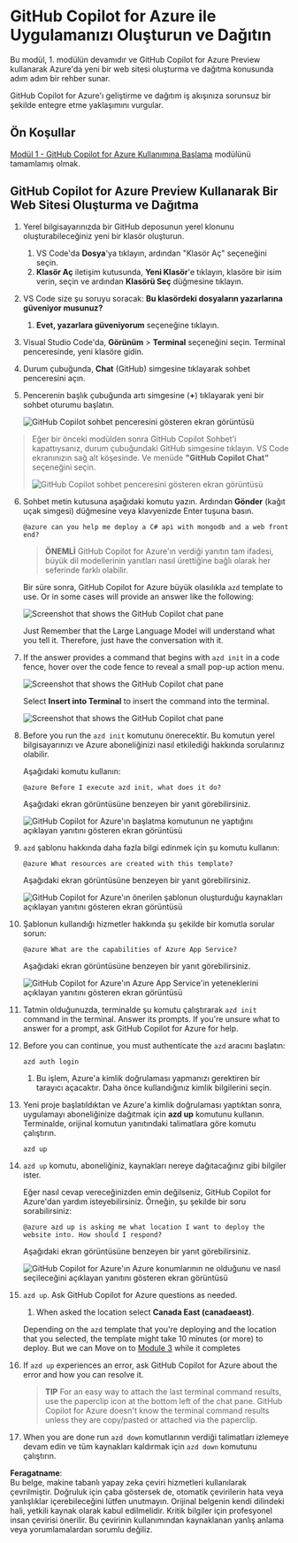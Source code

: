 # GitHub Copilot for Azure ile Uygulamanızı Oluşturun ve Dağıtın

Bu modül, 1. modülün devamıdır ve GitHub Copilot for Azure Preview kullanarak Azure'da yeni bir web sitesi oluşturma ve dağıtma konusunda adım adım bir rehber sunar.

GitHub Copilot for Azure'ı geliştirme ve dağıtım iş akışınıza sorunsuz bir şekilde entegre etme yaklaşımını vurgular.

## Ön Koşullar

[Modül 1 - GitHub Copilot for Azure Kullanımına Başlama](./01-Getting-Started-with-GitHub-Copilot-for-Azure.md) modülünü tamamlamış olmak.

## GitHub Copilot for Azure Preview Kullanarak Bir Web Sitesi Oluşturma ve Dağıtma

1. Yerel bilgisayarınızda bir GitHub deposunun yerel klonunu oluşturabileceğiniz yeni bir klasör oluşturun.
    1. VS Code'da **Dosya**'ya tıklayın, ardından "Klasör Aç" seçeneğini seçin.
    1. **Klasör Aç** iletişim kutusunda, **Yeni Klasör**'e tıklayın, klasöre bir isim verin, seçin ve ardından **Klasörü Seç** düğmesine tıklayın.

1. VS Code size şu soruyu soracak: **Bu klasördeki dosyaların yazarlarına güveniyor musunuz?**
    1. **Evet, yazarlara güveniyorum** seçeneğine tıklayın.

1. Visual Studio Code'da, **Görünüm** > **Terminal** seçeneğini seçin. Terminal penceresinde, yeni klasöre gidin.

1. Durum çubuğunda, **Chat** (GitHub) simgesine tıklayarak sohbet penceresini açın.

1. Pencerenin başlık çubuğunda artı simgesine (**+**) tıklayarak yeni bir sohbet oturumu başlatın.

   ![GitHub Copilot sohbet penceresini gösteren ekran görüntüsü](../../../06-Using-GitHub-Copilot-for-Azure-to-Deploy-to-Cloud/images/mod2-CopilotChat.png "Yeni bir sohbet oturumu başlatın")

> Eğer bir önceki modülden sonra GitHub Copilot Sohbet'i kapattıysanız, durum çubuğundaki GitHub simgesine tıklayın. VS Code ekranınızın sağ alt köşesinde. Ve menüde **"GitHub Copilot Chat"** seçeneğini seçin.
>
> ![GitHub Copilot sohbet penceresini gösteren ekran görüntüsü](../../../06-Using-GitHub-Copilot-for-Azure-to-Deploy-to-Cloud/images/mod2-CopilotChat-2.png "Yeni bir sohbet oturumu başlatın")

6. Sohbet metin kutusuna aşağıdaki komutu yazın. Ardından **Gönder** (kağıt uçak simgesi) düğmesine veya klavyenizde Enter tuşuna basın.

   ```prompt
   @azure can you help me deploy a C# api with mongodb and a web front end?
   ```

    > **ÖNEMLİ**
GitHub Copilot for Azure'ın verdiği yanıtın tam ifadesi, büyük dil modellerinin yanıtları nasıl ürettiğine bağlı olarak her seferinde farklı olabilir.

   Bir süre sonra, GitHub Copilot for Azure büyük olasılıkla `azd` template to use.  Or in some cases will provide an answer like the following:

    ![Screenshot that shows the GitHub Copilot chat pane](../../../06-Using-GitHub-Copilot-for-Azure-to-Deploy-to-Cloud/images/mod2-CopilotChat-3.png "Screenshot that shows a response from GitHub Copilot for Azure with instructions for using a template to create a website in Azure.")

    Just Remember that the Large Language Model will understand what you tell it.  Therefore, just have the conversation with it.

1. If the answer provides a command that begins with `azd init` in a code fence, hover over the code fence to reveal a small pop-up action menu.

    ![Screenshot that shows the GitHub Copilot chat pane](../../../06-Using-GitHub-Copilot-for-Azure-to-Deploy-to-Cloud/images/mod2-CopilotChat-4.png "Screenshot that shows a pop-up menu with an option to insert a code-fenced command into the Visual Studio Code terminal.")

    Select **Insert into Terminal** to insert the command into the terminal.

    ![Screenshot that shows the GitHub Copilot chat pane](../../../06-Using-GitHub-Copilot-for-Azure-to-Deploy-to-Cloud/images/mod2-CopilotChat-5.png "Screenshot that shows the Visual Studio Code terminal after insertion of a code-fenced command.")

1. Before you run the `azd init` komutunu önerecektir. Bu komutun yerel bilgisayarınızı ve Azure aboneliğinizi nasıl etkilediği hakkında sorularınız olabilir.

   Aşağıdaki komutu kullanın:

   ```prompt
   @azure Before I execute azd init, what does it do?
   ```

   Aşağıdaki ekran görüntüsüne benzeyen bir yanıt görebilirsiniz.

   ![GitHub Copilot for Azure'ın başlatma komutunun ne yaptığını açıklayan yanıtını gösteren ekran görüntüsü](../../../06-Using-GitHub-Copilot-for-Azure-to-Deploy-to-Cloud/images/mod2-CopilotChat-6.png "GitHub Copilot for Azure'ın başlatma komutunun ne yaptığını açıklayan yanıtını gösteren ekran görüntüsü.")

1. `azd` şablonu hakkında daha fazla bilgi edinmek için şu komutu kullanın:

   ```prompt
   @azure What resources are created with this template?
   ```

   Aşağıdaki ekran görüntüsüne benzeyen bir yanıt görebilirsiniz.

    ![GitHub Copilot for Azure'ın önerilen şablonun oluşturduğu kaynakları açıklayan yanıtını gösteren ekran görüntüsü](../../../06-Using-GitHub-Copilot-for-Azure-to-Deploy-to-Cloud/images/mod2-CopilotChat-7.png "GitHub Copilot for Azure'ın önerilen şablonun oluşturduğu kaynakları açıklayan yanıtını gösteren ekran görüntüsü.")

1. Şablonun kullandığı hizmetler hakkında şu şekilde bir komutla sorular sorun:

   ```prompt
   @azure What are the capabilities of Azure App Service?
   ```

   Aşağıdaki ekran görüntüsüne benzeyen bir yanıt görebilirsiniz.

    ![GitHub Copilot for Azure'ın Azure App Service'in yeteneklerini açıklayan yanıtını gösteren ekran görüntüsü](../../../06-Using-GitHub-Copilot-for-Azure-to-Deploy-to-Cloud/images/mod2-CopilotChat-8.png "GitHub Copilot for Azure'ın Azure App Service'in yeteneklerini açıklayan yanıtını gösteren ekran görüntüsü.")

1. Tatmin olduğunuzda, terminalde şu komutu çalıştırarak `azd init` command in the terminal. Answer its prompts. If you're unsure what to answer for a prompt, ask GitHub Copilot for Azure for help.

1. Before you can continue, you must authenticate the `azd` aracını başlatın:

    ```cmd
    azd auth login
    ```

    1. Bu işlem, Azure'a kimlik doğrulaması yapmanızı gerektiren bir tarayıcı açacaktır. Daha önce kullandığınız kimlik bilgilerini seçin.

1. Yeni proje başlatıldıktan ve Azure'a kimlik doğrulaması yaptıktan sonra, uygulamayı aboneliğinize dağıtmak için **azd up** komutunu kullanın. Terminalde, orijinal komutun yanıtındaki talimatlara göre komutu çalıştırın.

    ```
    azd up
    ```

1. `azd up` komutu, aboneliğiniz, kaynakları nereye dağıtacağınız gibi bilgiler ister.

    Eğer nasıl cevap vereceğinizden emin değilseniz, GitHub Copilot for Azure'dan yardım isteyebilirsiniz. Örneğin, şu şekilde bir soru sorabilirsiniz:

    ```prompt
    @azure azd up is asking me what location I want to deploy the website into. How should I respond?
    ```

    Aşağıdaki ekran görüntüsüne benzeyen bir yanıt görebilirsiniz.

    ![GitHub Copilot for Azure'ın Azure konumlarının ne olduğunu ve nasıl seçileceğini açıklayan yanıtını gösteren ekran görüntüsü](../../../06-Using-GitHub-Copilot-for-Azure-to-Deploy-to-Cloud/images/mod2-CopilotChat-9.png "GitHub Copilot for Azure'ın Azure konumlarının ne olduğunu ve nasıl seçileceğini açıklayan yanıtını gösteren ekran görüntüsü.")

5. `azd up`. Ask GitHub Copilot for Azure questions as needed.

    1. When asked the location select **Canada East (canadaeast)**.

    Depending on the `azd` template that you're deploying and the location that you selected, the template might take 10 minutes (or more) to deploy. But we can Move on to [Module 3](./03-Get-Answers-to-your-Questions-about-Azure-Services-and-Resources.md) while it completes

1. If `azd up` experiences an error, ask GitHub Copilot for Azure about the error and how you can resolve it.

    > **TIP**
    > For an easy way to attach the last terminal command results, use the paperclip icon at the bottom left of the chat pane. GitHub Copilot for Azure doesn't know the terminal command results unless they are copy/pasted or attached via the paperclip.


1. When you are done run `azd down` komutlarının verdiği talimatları izlemeye devam edin ve tüm kaynakları kaldırmak için `azd down` komutunu çalıştırın.

**Feragatname**:  
Bu belge, makine tabanlı yapay zeka çeviri hizmetleri kullanılarak çevrilmiştir. Doğruluk için çaba göstersek de, otomatik çevirilerin hata veya yanlışlıklar içerebileceğini lütfen unutmayın. Orijinal belgenin kendi dilindeki hali, yetkili kaynak olarak kabul edilmelidir. Kritik bilgiler için profesyonel insan çevirisi önerilir. Bu çevirinin kullanımından kaynaklanan yanlış anlama veya yorumlamalardan sorumlu değiliz.